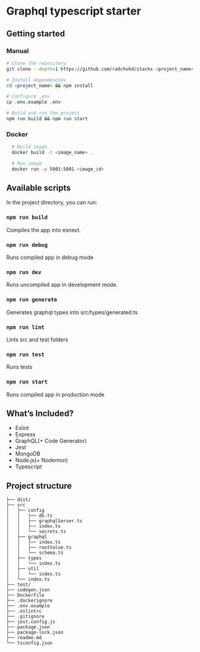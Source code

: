 # Graphql typescript starter

## Getting started

### Manual

```bash
# Clone the repository
git clone --depth=1 https://github.com/radchukd/stackx <project_name>

# Install dependencies
cd <project_name> && npm install

# Configure .env
cp .env.example .env

# Build and run the project
npm run build && npm run start
```

### Docker

```bash
  # Build image
  docker build -t <image_name> .

  # Run image
  docker run -p 5001:5001 <image_id>

```

## Available scripts

In the project directory, you can run:

### `npm run build`

Compiles the app into esnext.

### `npm run debug`

Runs compiled app in debug mode

### `npm run dev`

Runs uncompiled app in development mode.

### `npm run generate`

Generates graphql types into src/types/generated.ts

### `npm run lint`

Lints src and test folders

### `npm run test`

Runs tests

### `npm run start`

Runs compiled app in production mode

## What’s Included?

- Eslint
- Express
- GraphQL(+ Code Generator)
- Jest
- MongoDB
- Node.js(+ Nodemon)
- Typescript

## Project structure

```
├── dist/
├── src
│   ├── config
│   │   ├── db.ts
│   │   ├── graphqlServer.ts
│   │   ├── index.ts
│   │   └── secrets.ts
│   ├── graphql
│   │   ├── index.ts
│   │   ├── rootValue.ts
│   │   └── schema.ts
│   ├── types
│   │   └── index.ts
│   ├── util
│   │   └── index.ts
│   └── index.ts
├── test/
├── codegen.json
├── Dockerfile
├── .dockerignore
├── .env.example
├── .eslintrc
├── .gitignore
├── jest.config.js
├── package.json
├── package-lock.json
├── readme.md
└── tsconfig.json
```
